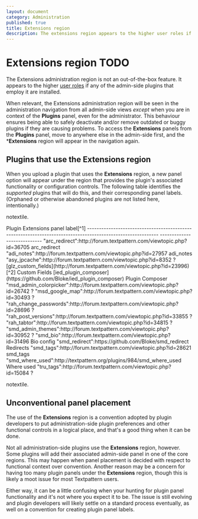 ```yaml
---
layout: document
category: Administration
published: true
title: Extensions region
description: The extensions region appears to the higher user roles if any of the admin-side plugins that employ it are installed.
---
```


# Extensions region TODO

The Extensions administration region is not an out-of-the-box feature. It appears to the higher [user roles](http://docs.textpattern.io/administration/user-roles-and-privileges) if any of the admin-side plugins that employ it are installed.

When relevant, the Extensions administration region will be seen in the administration navigation from all admin-side views *except* when you are in context of the **Plugins** panel, even for the administrator. This behaviour ensures being able to safely deactivate and/or remove outdated or buggy plugins if they are causing problems. To access the **Extensions** panels from the **Plugins** panel, move to anywhere else in the admin-side first, and the \***Extensions** region will appear in the navigation again.

## Plugins that use the Extensions region

When you upload a plugin that uses the **Extensions** region, a new
panel option will appear under the region that provides the plugin's
associated functionality or configuration controls. The following table
identifies the *supported* plugins that will do this, and their
corresponding panel labels. (Orphaned or otherwise abandoned plugins are
not listed here, intentionally.)

notextile.

<div itemscope itemtype="http://schema.org/Table">
  Plugin                                                                                                       Extensions panel label[^1]
  ------------------------------------------------------------------------------------------------------------ ----------------------------
  "arc_redirect":http://forum.textpattern.com/viewtopic.php?id=36705                                          arc_redirect
  "adi_notes":http://forum.textpattern.com/viewtopic.php?id=27957                                             adi_notes
  "asy_jpcache":http://forum.textpattern.com/viewtopic.php?id=8352                                            ?
  [glz_custom_fields](http://forum.textpattern.com/viewtopic.php?id=23996)[^2]                               Custom Fields
  [ied_plugin_composer](https://github.com/Bloke/ied_plugin_composer)                                        Plugin Composer
  "msd_admin_colorpicker":http://forum.textpattern.com/viewtopic.php?id=26742                                ?
  "msd_google_map":http://forum.textpattern.com/viewtopic.php?id=30493                                       ?
  "rah_change_passwords":http://forum.textpattern.com/viewtopic.php?id=28696                                 ?
  "rah_post_versions":http://forum.textpattern.com/viewtopic.php?id=33855                                    ?
  "rah_tabtor":http://forum.textpattern.com/viewtopic.php?id=34815                                            ?
  "smd_admin_themes":http://forum.textpattern.com/viewtopic.php?id=30952                                     ?
  "smd_bio":http://forum.textpattern.com/viewtopic.php?id=31496                                               Bio config
  "smd_redirect":https://github.com/Bloke/smd_redirect                                                       Redirects
  "smd_tags":http://forum.textpattern.com/viewtopic.php?id=28621                                              smd_tags
  "smd_where_used":http://textpattern.org/plugins/984/smd_where_used                                       Where used
  "tru_tags":http://forum.textpattern.com/viewtopic.php?id=15084                                              ?

notextile.

</div>

## Unconventional panel placement

The use of the **Extensions** region is a convention adopted by plugin
developers to put administration-side plugin preferences and other
functional controls in a logical place, and that's a good thing when it
can be done.

Not all administration-side plugins use the **Extensions** region,
however. Some plugins will add their associated admin-side panel in one
of the core regions. This may happen when panel placement is decided
with respect to functional context over convention. Another reason may
be a concern for having too many plugin panels under the **Extensions**
region, though this is likely a moot issue for most Textpattern users.

Either way, it can be a little confusing when your hunting for plugin
panel functionality and it's not where you expect it to be. The issue is
still evolving and plugin developers will likely settle on a standard
process eventually, as well on a convention for creating plugin panel
labels.

[^1]: \[todo:note about UI element guidelines\]

[^2]: This plugin provides functionality that may arrive in core by Textpattern version 4.6 or the version after.
